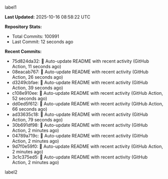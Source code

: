 
label1 
<!-- ACTIVITY_START -->
**Last Updated:** 2025-10-16 08:58:22 UTC

**Repository Stats:**
- Total Commits: 100991
- Last Commit: 12 seconds ago

**Recent Commits:**
- 75d824da32: 🤖 Auto-update README with recent activity (GitHub Action, 11 seconds ago)
- 08eacab767: 🤖 Auto-update README with recent activity (GitHub Action, 26 seconds ago)
- d3249cbfae: 🤖 Auto-update README with recent activity (GitHub Action, 39 seconds ago)
- c108e910ee: 🤖 Auto-update README with recent activity (GitHub Action, 52 seconds ago)
- dd0ed5f612: 🤖 Auto-update README with recent activity (GitHub Action, 66 seconds ago)
- ad33635c18: 🤖 Auto-update README with recent activity (GitHub Action, 79 seconds ago)
- 30b691df98: 🤖 Auto-update README with recent activity (GitHub Action, 2 minutes ago)
- 04789a719c: 🤖 Auto-update README with recent activity (GitHub Action, 2 minutes ago)
- 9d7f0e59f0: 🤖 Auto-update README with recent activity (GitHub Action, 2 minutes ago)
- 3c1c375ed5: 🤖 Auto-update README with recent activity (GitHub Action, 2 minutes ago)
<!-- ACTIVITY_END -->

label2
